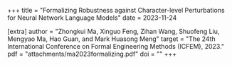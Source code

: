 +++
title = "Formalizing Robustness against Character-level Perturbations for Neural Network Language Models"
date = 2023-11-24

[extra]
author = "Zhongkui Ma, Xinguo Feng, Zihan Wang, Shuofeng Liu, Mengyao Ma, Hao Guan, and Mark Huasong Meng"
target = "The 24th International Conference on Formal Engineering Methods (ICFEM), 2023."
pdf = "attachments/ma2023formalizing.pdf"
doi = ""
+++

